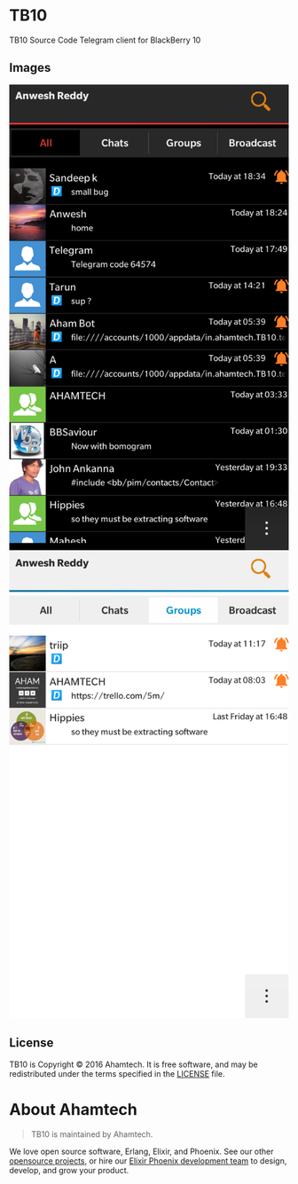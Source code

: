 # TB10
TB10 Source Code
Telegram client for BlackBerry 10

## Images
![](https://github.com/Ahamtech/TB10/raw/master/images/16187888464_95fc0b6c5a_o.png)
![](https://github.com/Ahamtech/TB10/raw/master/images/16190315603_e672fa2122_o.png)

## License

TB10 is Copyright © 2016 Ahamtech. It is free software, and may be redistributed under the terms specified in the [LICENSE](https://github.com/ahamtech/TB10/blob/master/LICENSE) file.

# About Ahamtech
> TB10 is maintained by Ahamtech.  

We love open source software, Erlang, Elixir, and Phoenix. See our other [opensource projects](github.com/ahamtech), or hire our [Elixir Phoenix development team](ahamtech.in) to design, develop, and grow your product.

